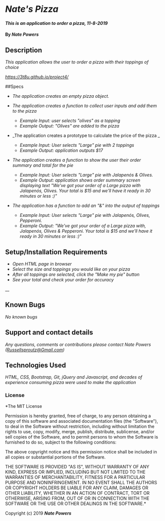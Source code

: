 # _Nate's Pizza_

#### _This is an application to order a pizza, 11-8-2019_

#### By _**Nate Powers**_

## Description

_This application allows the user to order a pizza with their toppings of choice_

_https://3t8u.github.io/project4/_

##Specs

* _The application creates an empty pizza object._


* _The application creates a function to collect user inputs and add them to the pizza_
  * _Example Input: user selects "olives" as a topping_
  * _Example Output: "Olives" are added to the pizza_

* _The application creates a prototype to calculate the price of the pizza _
  * _Example Input: User selects "Large" pie with 2 toppings_
  * _Example Output: application outputs $17_

* _The application creates a function to show the user their order summary and total for the pie_
  * _Example Input: User selects "Large" pie with Jalapenós & Olives._
  * _Example Output: application shows order summary screen displaying text "We've got your order of a Large pizza with        Jalapenós, Olives. Your total is $15 and we'll have it ready in 30 minutes or less :)"_

* _The application has a function to add an "&" into the output of toppings_
  * _Example Input: User selects "Large" pie with Jalapenós, Olives, Pepperoni._
  * _Example Output: "We've got your order of a Large pizza with, Jalapenós, Olives & Pepperoni. Your total is $15 and we'll have it ready in 30 minutes or less :)"_


## Setup/Installation Requirements

* _Open HTML page in browser_
* _Select the size and toppings you would like on your pizza_
* _After all toppings are selected, click the "Make my pie" button_
* _See your total and check your order for accuracy_


__

## Known Bugs

_No known bugs_

## Support and contact details

_Any questions, comments or contributions please contact Nate Powers (Russellsproutz@Gmail.com)_

## Technologies Used

_HTML, CSS, Bootstrap, Git, jQuery and Javascript, and decades of experience consuming pizza were used to make the application_

### License

*The MIT License


Permission is hereby granted, free of charge, to any person obtaining a copy
of this software and associated documentation files (the "Software"), to deal
in the Software without restriction, including without limitation the rights
to use, copy, modify, merge, publish, distribute, sublicense, and/or sell
copies of the Software, and to permit persons to whom the Software is
furnished to do so, subject to the following conditions:

The above copyright notice and this permission notice shall be included in
all copies or substantial portions of the Software.

THE SOFTWARE IS PROVIDED "AS IS", WITHOUT WARRANTY OF ANY KIND, EXPRESS OR
IMPLIED, INCLUDING BUT NOT LIMITED TO THE WARRANTIES OF MERCHANTABILITY,
FITNESS FOR A PARTICULAR PURPOSE AND NONINFRINGEMENT. IN NO EVENT SHALL THE
AUTHORS OR COPYRIGHT HOLDERS BE LIABLE FOR ANY CLAIM, DAMAGES OR OTHER
LIABILITY, WHETHER IN AN ACTION OF CONTRACT, TORT OR OTHERWISE, ARISING FROM,
OUT OF OR IN CONNECTION WITH THE SOFTWARE OR THE USE OR OTHER DEALINGS IN
THE SOFTWARE.*

Copyright (c) 2019 **_Nate Powers_**
